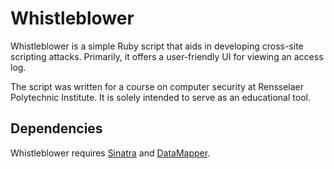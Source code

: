 Whistleblower
=============

Whistleblower is a simple Ruby script that aids in developing cross-site
scripting attacks. Primarily, it offers a user-friendly UI for viewing an access
log.

The script was written for a course on computer security at Rensselaer
Polytechnic Institute. It is solely intended to serve as an educational tool. 

Dependencies
------------

Whistleblower requires [Sinatra](http://www.sinatrarb.com/) and [DataMapper](http://datamapper.org/).
